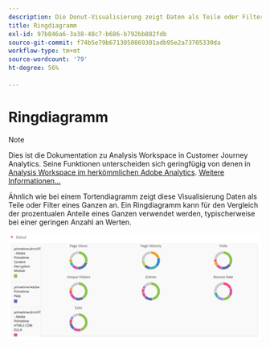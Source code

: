 ```yaml
---
description: Die Donut-Visualisierung zeigt Daten als Teile oder Filter eines Ganzen an.
title: Ringdiagramm
exl-id: 97b846a6-3a38-48c7-b686-b792bb882fdb
source-git-commit: f74b5e79b6713050869301adb95e2a73705330da
workflow-type: tm+mt
source-wordcount: '79'
ht-degree: 56%

---
```


# Ringdiagramm

>[!NOTE]
>
>Dies ist die Dokumentation zu Analysis Workspace in Customer Journey Analytics. Seine Funktionen unterscheiden sich geringfügig von denen in [Analysis Workspace im herkömmlichen Adobe Analytics](https://experienceleague.adobe.com/docs/analytics/analyze/analysis-workspace/home.html). [Weitere Informationen...](/help/getting-started/cja-aa.md)

Ähnlich wie bei einem Tortendiagramm zeigt diese Visualisierung Daten als Teile oder Filter eines Ganzen an. Ein Ringdiagramm kann für den Vergleich der prozentualen Anteile eines Ganzen verwendet werden, typischerweise bei einer geringen Anzahl an Werten.

![](assets/donut.png)
